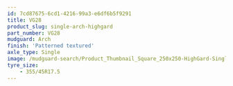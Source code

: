 ```yaml
---
id: 7cd87675-6cd1-4216-99a3-e6df6b5f9291
title: VG28
product_slug: single-arch-highgard
part_number: VG28
mudguard: Arch
finish: 'Patterned textured'
axle_type: Single
image: /mudguard-search/Product_Thumbnail_Square_250x250-HighGard-Single-Arch.jpg
tyre_size: 
    - 355/45R17.5
---
```

